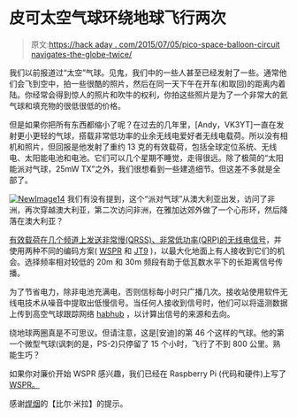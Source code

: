 # 皮可太空气球环绕地球飞行两次

> 原文:[https://hack aday . com/2015/07/05/pico-space-balloon-circuit navigates-the-globe-twice/](https://hackaday.com/2015/07/05/pico-space-balloon-circumnavigates-the-globe-twice/)

我们以前报道过“太空”气球。见鬼，我们中的一些人甚至已经发射了一些。通常他们会飞到空中，拍一些很酷的照片，然后在同一天下午在开车(和取回)的距离内着陆。你经常会得到惊人的照片和吹牛的权利，你拍这些照片是为了一个非常大的氦气球和填充物的很低很低的价格。

但是如果你把所有东西都缩小了呢？在过去的几年里，[Andy，VK3YT]一直在发射更小更轻的气球，搭载非常低功率的业余无线电爱好者无线电载荷。所以没有相机和照片，但回报是他发射了重约 13 克的有效载荷，包括全球定位系统、无线电、太阳能电池和电池。它们可以几个星期不睡觉，走得很远。除了极简的“太阳能派对气球，25mW TX”之外，我们很想看到一些建造细节。但这差不多就是全部了。

[![NewImage14](../Images/1bd5fc84bf7ab667fd116c09904b7182.png)](https://hackaday.com/wp-content/uploads/2015/07/newimage14.png) 我们有没有提到，这个“派对气球”从澳大利亚出发，访问了非洲，再次穿越澳大利亚，第二次访问非洲，在雅加达郊外做了一个心形环，然后降落在澳大利亚？

[有效载荷在几个频道上发送非常慢(QRSS)、非常低功率(QRP)的无线电信号](http://picospace.net/?p=552)，并使用两种不同的编码方案( [WSPR](http://wsprnet.org/) 和 [JT9](https://en.wikipedia.org/wiki/WSJT_%28Amateur_radio_software%29#JT9) )，以最大化地面上有人接收到它们的机会。选择频率相对较低的 20m 和 30m 频段有助于低瓦数水平下的长距离信号传播。

为了节省电力，除非电池充满电，否则信标每小时只广播几次。接收站使用软件无线电技术从噪音中提取出低慢信号。当任何人接收到信号时，他们可以将遥测数据上传到高空气球跟踪网络 [habhub](http://habhub.org/) ，以计算出信号的来源和去向。

绕地球两圈真是不可思议。但请注意，这是[安迪]的第 46 个这样的气球。他的第一个微型气球(讽刺的是，PS-2)只停留了 15 个小时，飞行了不到 800 公里。熟能生巧？

如果你对廉价开始 WSPR 感兴趣，我们已经在 Raspberry Pi (代码和硬件)上写了 [WSPR。](http://hackaday.com/2013/03/21/wspr-transmitter-shows-true-value-of-raspberry-pi-for-hacking/)

感谢[焊烟](http://soldersmoke.com)的【比尔·米拉】的提示。